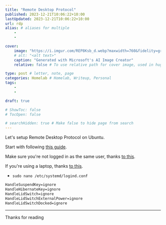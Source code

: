 ```yaml
---
title: "Remote Desktop Protocol"
published: 2023-12-21T10:06:22+10:00
lastUpdated: 2023-12-21T10:06:22+10:00
url: rdp
alias: # aliases for multiple
    - 
    - 

cover:
    image: "https://i.imgur.com/REP8Ksb_d.webp?maxwidth=760&fidelity=grand"
    # alt: "<alt text>"
    caption: "Generated with Microsoft's AI Image Creator"
    relative: false # To use relative path for cover image, used in hugo Page-bundles 

type: post # letter, note, page
categories: Homelab # Homelab, Writeup, Personal
tags:
    - 
    - 

draft: true

# ShowToc: false
# TocOpen: false

# searchHidden: true # Make false to hide page from search
---
```


Let's setup Remote Desktop Protocol on Ubuntu.

Start with following [this guide](https://www.digitalocean.com/community/tutorials/how-to-enable-remote-desktop-protocol-using-xrdp-on-ubuntu-22-04).

Make sure you're not logged in as the same user, thanks [to this](https://askubuntu.com/questions/1308551/xrdp-disconnects-immediately-after-correct-credentials).

If you're using a laptop, thanks [to this](https://fostips.com/lid-close-action-ubuntu-21-04-laptop/).
- `sudo nano /etc/systemd/logind.conf`

```asp
HandleSuspendKey=ignore
HandleHibernateKey=ignore
HandleLidSwitch=ignore
HandleLidSwitchExternalPower=ignore
HandleLidSwitchDocked=ignore
```

---

Thanks for reading
